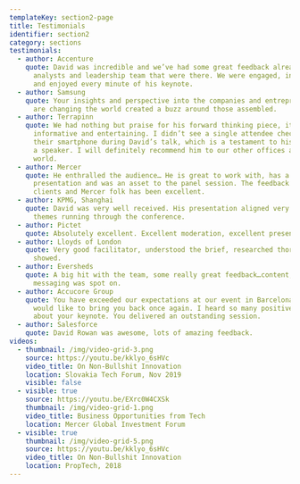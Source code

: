 ```yaml
---
templateKey: section2-page
title: Testimonials
identifier: section2
category: sections
testimonials:
  - author: Accenture
    quote: David was incredible and we’ve had some great feedback already from our
      analysts and leadership team that were there. We were engaged, inspired
      and enjoyed every minute of his keynote.
  - author: Samsung
    quote: Your insights and perspective into the companies and entrepreneurs who
      are changing the world created a buzz around those assembled.
  - author: Terrapinn
    quote: We had nothing but praise for his forward thinking piece, it was both
      informative and entertaining. I didn’t see a single attendee checking
      their smartphone during David’s talk, which is a testament to his skill as
      a speaker. I will definitely recommend him to our other offices around the
      world.
  - author: Mercer
    quote: He enthralled the audience… He is great to work with, has a fantastic
      presentation and was an asset to the panel session. The feedback from
      clients and Mercer folk has been excellent.
  - author: KPMG, Shanghai
    quote: David was very well received. His presentation aligned very well with the
      themes running through the conference.
  - author: Pictet
    quote: Absolutely excellent. Excellent moderation, excellent presentation.
  - author: Lloyds of London
    quote: Very good facilitator, understood the brief, researched thoroughly and it
      showed.
  - author: Eversheds
    quote: A big hit with the team, some really great feedback…content, delivery and
      messaging was spot on.
  - author: Accucore Group
    quote: You have exceeded our expectations at our event in Barcelona, and we
      would like to bring you back once again. I heard so many positive things
      about your keynote. You delivered an outstanding session.
  - author: Salesforce
    quote: David Rowan was awesome, lots of amazing feedback.
videos:
  - thumbnail: /img/video-grid-3.png
    source: https://youtu.be/kklyo_6sHVc
    video_title: On Non-Bullshit Innovation
    location: Slovakia Tech Forum, Nov 2019
    visible: false
  - visible: true
    source: https://youtu.be/EXrc0W4CXSk
    thumbnail: /img/video-grid-1.png
    video_title: Business Opportunities from Tech
    location: Mercer Global Investment Forum
  - visible: true
    thumbnail: /img/video-grid-5.png
    source: https://youtu.be/kklyo_6sHVc
    video_title: On Non-Bullshit Innovation
    location: PropTech, 2018
---
```

